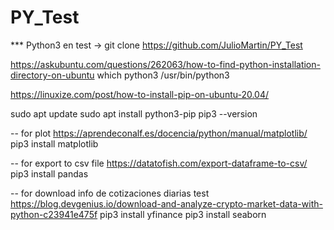 # PY_Test

*** Python3 en test  ->  git clone https://github.com/JulioMartin/PY_Test

https://askubuntu.com/questions/262063/how-to-find-python-installation-directory-on-ubuntu
which python3
/usr/bin/python3

https://linuxize.com/post/how-to-install-pip-on-ubuntu-20.04/

sudo apt update
sudo apt install python3-pip
pip3 --version

-- for plot
https://aprendeconalf.es/docencia/python/manual/matplotlib/
pip3 install matplotlib

-- for export to csv file
https://datatofish.com/export-dataframe-to-csv/
pip3 install pandas

-- for download info de cotizaciones diarias test
https://blog.devgenius.io/download-and-analyze-crypto-market-data-with-python-c23941e475f
pip3 install yfinance
pip3 install seaborn

